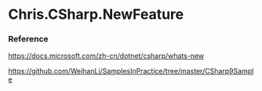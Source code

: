 # Chris.CSharp.NewFeature
###  Reference

https://docs.microsoft.com/zh-cn/dotnet/csharp/whats-new

https://github.com/WeihanLi/SamplesInPractice/tree/master/CSharp9Sample